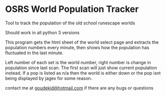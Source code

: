 # OSRS World Population Tracker
Tool to track the population of the old school runescape worlds

Should work in all python 3 versions

This program gets the html sheet of the world select page and extracts the population numbers every minute, then shows how the population has fluctuated in the last minute.

Left number of each set is the world number, right number is change in population since last scan. The first scan will just show current population instead. If a pop is listed as n/a then the world is either down or the pop isnt being displayed by jagex for some reason.

contact me at goudekid@hotmail.com if there are any bugs or questions
